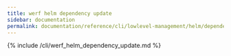 ```yaml
---
title: werf helm dependency update
sidebar: documentation
permalink: documentation/reference/cli/lowlevel-management/helm/dependency/update.html
---
```


{% include /cli/werf_helm_dependency_update.md %}
